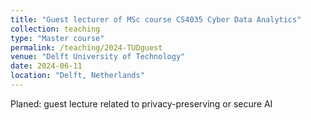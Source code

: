 ```yaml
---
title: "Guest lecturer of MSc course CS4035 Cyber Data Analytics"
collection: teaching
type: "Master course"
permalink: /teaching/2024-TUDguest
venue: "Delft University of Technology"
date: 2024-06-11
location: "Delft, Netherlands"
---
```


Planed: guest lecture related to privacy-preserving or secure AI
